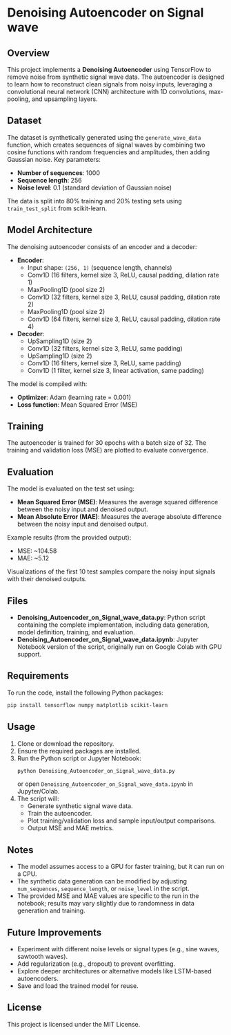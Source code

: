 # Denoising Autoencoder on Signal wave

## Overview
This project implements a **Denoising Autoencoder** using TensorFlow to remove noise from synthetic signal wave data. The autoencoder is designed to learn how to reconstruct clean signals from noisy inputs, leveraging a convolutional neural network (CNN) architecture with 1D convolutions, max-pooling, and upsampling layers.

## Dataset
The dataset is synthetically generated using the `generate_wave_data` function, which creates sequences of signal waves by combining two cosine functions with random frequencies and amplitudes, then adding Gaussian noise. Key parameters:
- **Number of sequences**: 1000
- **Sequence length**: 256
- **Noise level**: 0.1 (standard deviation of Gaussian noise)

The data is split into 80% training and 20% testing sets using `train_test_split` from scikit-learn.

## Model Architecture
The denoising autoencoder consists of an encoder and a decoder:
- **Encoder**:
  - Input shape: `(256, 1)` (sequence length, channels)
  - Conv1D (16 filters, kernel size 3, ReLU, causal padding, dilation rate 1)
  - MaxPooling1D (pool size 2)
  - Conv1D (32 filters, kernel size 3, ReLU, causal padding, dilation rate 2)
  - MaxPooling1D (pool size 2)
  - Conv1D (64 filters, kernel size 3, ReLU, causal padding, dilation rate 4)
- **Decoder**:
  - UpSampling1D (size 2)
  - Conv1D (32 filters, kernel size 3, ReLU, same padding)
  - UpSampling1D (size 2)
  - Conv1D (16 filters, kernel size 3, ReLU, same padding)
  - Conv1D (1 filter, kernel size 3, linear activation, same padding)

The model is compiled with:
- **Optimizer**: Adam (learning rate = 0.001)
- **Loss function**: Mean Squared Error (MSE)

## Training
The autoencoder is trained for 30 epochs with a batch size of 32. The training and validation loss (MSE) are plotted to evaluate convergence.

## Evaluation
The model is evaluated on the test set using:
- **Mean Squared Error (MSE)**: Measures the average squared difference between the noisy input and denoised output.
- **Mean Absolute Error (MAE)**: Measures the average absolute difference between the noisy input and denoised output.

Example results (from the provided output):
- MSE: ~104.58
- MAE: ~5.12

Visualizations of the first 10 test samples compare the noisy input signals with their denoised outputs.

## Files
- **Denoising_Autoencoder_on_Signal_wave_data.py**: Python script containing the complete implementation, including data generation, model definition, training, and evaluation.
- **Denoising_Autoencoder_on_Signal_wave_data.ipynb**: Jupyter Notebook version of the script, originally run on Google Colab with GPU support.

## Requirements
To run the code, install the following Python packages:
```bash
pip install tensorflow numpy matplotlib scikit-learn
```

## Usage
1. Clone or download the repository.
2. Ensure the required packages are installed.
3. Run the Python script or Jupyter Notebook:
   ```bash
   python Denoising_Autoencoder_on_Signal_wave_data.py
   ```
   or open `Denoising_Autoencoder_on_Signal_wave_data.ipynb` in Jupyter/Colab.
4. The script will:
   - Generate synthetic signal wave data.
   - Train the autoencoder.
   - Plot training/validation loss and sample input/output comparisons.
   - Output MSE and MAE metrics.

## Notes
- The model assumes access to a GPU for faster training, but it can run on a CPU.
- The synthetic data generation can be modified by adjusting `num_sequences`, `sequence_length`, or `noise_level` in the script.
- The provided MSE and MAE values are specific to the run in the notebook; results may vary slightly due to randomness in data generation and training.

## Future Improvements
- Experiment with different noise levels or signal types (e.g., sine waves, sawtooth waves).
- Add regularization (e.g., dropout) to prevent overfitting.
- Explore deeper architectures or alternative models like LSTM-based autoencoders.
- Save and load the trained model for reuse.

## License
This project is licensed under the MIT License.
